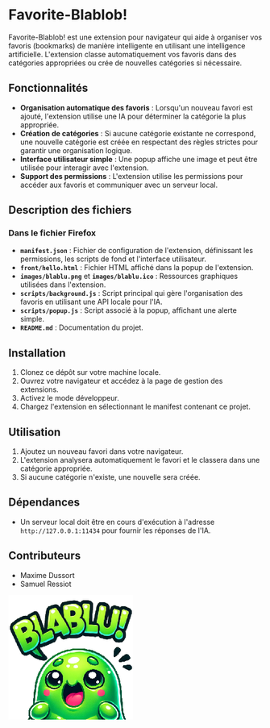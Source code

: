 

# Favorite-Blablob!


Favorite-Blablob! est une extension pour navigateur qui aide à organiser vos favoris (bookmarks) de manière intelligente en utilisant une intelligence artificielle. L'extension classe automatiquement vos favoris dans des catégories appropriées ou crée de nouvelles catégories si nécessaire.

## Fonctionnalités

- **Organisation automatique des favoris** : Lorsqu'un nouveau favori est ajouté, l'extension utilise une IA pour déterminer la catégorie la plus appropriée.
- **Création de catégories** : Si aucune catégorie existante ne correspond, une nouvelle catégorie est créée en respectant des règles strictes pour garantir une organisation logique.
- **Interface utilisateur simple** : Une popup affiche une image et peut être utilisée pour interagir avec l'extension.
- **Support des permissions** : L'extension utilise les permissions pour accéder aux favoris et communiquer avec un serveur local.


## Description des fichiers

### Dans le fichier Firefox
- **`manifest.json`** : Fichier de configuration de l'extension, définissant les permissions, les scripts de fond et l'interface utilisateur.
- **`front/hello.html`** : Fichier HTML affiché dans la popup de l'extension.
- **`images/blablu.png`** et **`images/blablu.ico`** : Ressources graphiques utilisées dans l'extension.
- **`scripts/background.js`** : Script principal qui gère l'organisation des favoris en utilisant une API locale pour l'IA.
- **`scripts/popup.js`** : Script associé à la popup, affichant une alerte simple.
- **`README.md`** : Documentation du projet.

## Installation

1. Clonez ce dépôt sur votre machine locale.
2. Ouvrez votre navigateur et accédez à la page de gestion des extensions.
3. Activez le mode développeur.
4. Chargez l'extension en sélectionnant le manifest contenant ce projet.

## Utilisation

1. Ajoutez un nouveau favori dans votre navigateur.
2. L'extension analysera automatiquement le favori et le classera dans une catégorie appropriée.
3. Si aucune catégorie n'existe, une nouvelle sera créée.

## Dépendances

- Un serveur local doit être en cours d'exécution à l'adresse `http://127.0.0.1:11434` pour fournir les réponses de l'IA.

## Contributeurs

- Maxime Dussort
- Samuel Ressiot

![Logo de Favorite-Blablob](firefox/images/blablu.png)